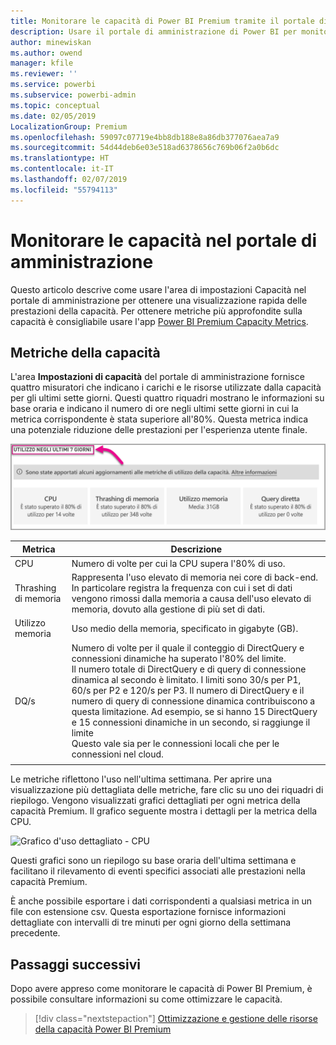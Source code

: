 ```yaml
---
title: Monitorare le capacità di Power BI Premium tramite il portale di amministrazione
description: Usare il portale di amministrazione di Power BI per monitorare le capacità Premium.
author: minewiskan
ms.author: owend
manager: kfile
ms.reviewer: ''
ms.service: powerbi
ms.subservice: powerbi-admin
ms.topic: conceptual
ms.date: 02/05/2019
LocalizationGroup: Premium
ms.openlocfilehash: 59097c07719e4bb8db188e8a86db377076aea7a9
ms.sourcegitcommit: 54d44deb6e03e518ad6378656c769b06f2a0b6dc
ms.translationtype: HT
ms.contentlocale: it-IT
ms.lasthandoff: 02/07/2019
ms.locfileid: "55794113"
---
```

# <a name="monitor-capacities-in-the-admin-portal"></a>Monitorare le capacità nel portale di amministrazione

Questo articolo descrive come usare l'area di impostazioni Capacità nel portale di amministrazione per ottenere una visualizzazione rapida delle prestazioni della capacità.  Per ottenere metriche più approfondite sulla capacità è consigliabile usare l'app [Power BI Premium Capacity Metrics](service-admin-premium-monitor-capacity.md).

## <a name="capacity-metrics"></a>Metriche della capacità

L'area **Impostazioni di capacità** del portale di amministrazione fornisce quattro misuratori che indicano i carichi e le risorse utilizzate dalla capacità per gli ultimi sette giorni. Questi quattro riquadri mostrano le informazioni su base oraria e indicano il numero di ore negli ultimi sette giorni in cui la metrica corrispondente è stata superiore all'80%. Questa metrica indica una potenziale riduzione delle prestazioni per l'esperienza utente finale.

![Utilizzo nei 7 giorni](media/service-admin-premium-monitor-capacity/usage-in-days.png)

| **Metrica** | **Descrizione** |
| --- | --- |
| CPU |Numero di volte per cui la CPU supera l'80% di uso. |
| Thrashing di memoria |Rappresenta l'uso elevato di memoria nei core di back-end. In particolare registra la frequenza con cui i set di dati vengono rimossi dalla memoria a causa dell'uso elevato di memoria, dovuto alla gestione di più set di dati. |
| Utilizzo memoria |Uso medio della memoria, specificato in gigabyte (GB). |
| DQ/s | Numero di volte per il quale il conteggio di DirectQuery e connessioni dinamiche ha superato l'80% del limite. <br>  Il numero totale di DirectQuery e di query di connessione dinamica al secondo è limitato. I limiti sono 30/s per P1, 60/s per P2 e 120/s per P3.  Il numero di DirectQuery e il numero di query di connessione dinamica contribuiscono a questa limitazione. Ad esempio, se si hanno 15 DirectQuery e 15 connessioni dinamiche in un secondo, si raggiunge il limite<br> Questo vale sia per le connessioni locali che per le connessioni nel cloud. |
|  |  |

Le metriche riflettono l'uso nell'ultima settimana.  Per aprire una visualizzazione più dettagliata delle metriche, fare clic su uno dei riquadri di riepilogo.  Vengono visualizzati grafici dettagliati per ogni metrica della capacità Premium. Il grafico seguente mostra i dettagli per la metrica della CPU.

![Grafico d'uso dettagliato - CPU](media/service-admin-premium-monitor-capacity/premium-usage-detailed-chart-cpu.png)

Questi grafici sono un riepilogo su base oraria dell'ultima settimana e facilitano il rilevamento di eventi specifici associati alle prestazioni nella capacità Premium.

È anche possibile esportare i dati corrispondenti a qualsiasi metrica in un file con estensione csv.  Questa esportazione fornisce informazioni dettagliate con intervalli di tre minuti per ogni giorno della settimana precedente.

## <a name="next-steps"></a>Passaggi successivi

Dopo avere appreso come monitorare le capacità di Power BI Premium, è possibile consultare informazioni su come ottimizzare le capacità.

> [!div class="nextstepaction"]
> [Ottimizzazione e gestione delle risorse della capacità Power BI Premium](service-premium-understand-how-it-works.md)
